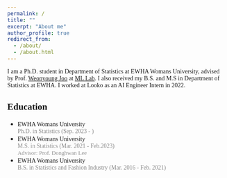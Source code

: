 ```yaml
---
permalink: /
title: ""
excerpt: "About me"
author_profile: true
redirect_from: 
  - /about/
  - /about.html
---
```



<span style="font-family:PT Sans"> I am a Ph.D. student in Department of Statistics at EWHA Womans University, advised by Prof. [Weonyoung Joo](https://ml.ewha.ac.kr/professor) at [ML Lab](https://ml.ewha.ac.kr/main). I also received my B.S. and M.S in Department of Statistics at EWHA. I worked at Looko as an AI Engineer Intern in 2022.


<span style="font-family:PT Sans"> Education
------
- <span style="font-family:PT Sans">EWHA Womans University
   <br><span style="font-family:PT Sans;color:#8A8A8A;font-size:97%"> Ph.D. in Statistics (Sep. 2023 - )
- <span style="font-family:PT Sans">EWHA Womans University
   <br><span style="font-family:PT Sans;color:#8A8A8A;font-size:97%"> M.S. in Statistics (Mar. 2021 - Feb.2023)
  <br><span style="font-family:PT Sans;color:#8A8A8A;font-size:97%"> Advisor: Prof. Donghwan Lee
- <span style="font-family:PT Sans">EWHA Womans University
   <br><span style="font-family:PT Sans;color:#8A8A8A;font-size:97%"> B.S. in Statistics and Fashion Industry (Mar. 2016 - Feb. 2021)




